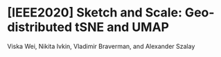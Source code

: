 # [IEEE2020] Sketch and Scale: Geo-distributed tSNE and UMAP
Viska Wei, Nikita Ivkin, Vladimir Braverman, and Alexander Szalay
